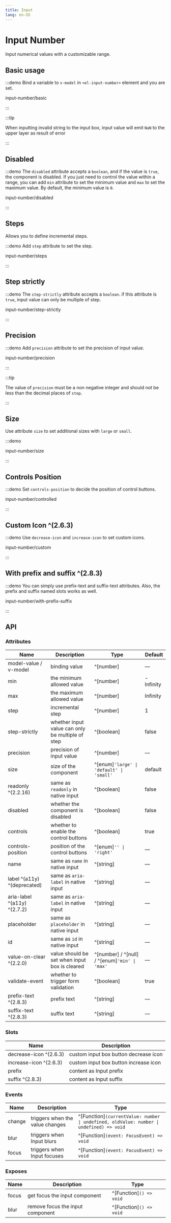 ```yaml
---
title: Input
lang: en-US
---
```


# Input Number

Input numerical values with a customizable range.

## Basic usage

:::demo Bind a variable to `v-model` in `<el-input-number>` element and you are set.

input-number/basic

:::

:::tip

When inputting invalid string to the input box, input value will emit `NaN` to the upper layer as result of error

:::

## Disabled

:::demo The `disabled` attribute accepts a `boolean`, and if the value is `true`, the component is disabled. If you just need to control the value within a range, you can add `min` attribute to set the minimum value and `max` to set the maximum value. By default, the minimum value is `0`.

input-number/disabled

:::

## Steps

Allows you to define incremental steps.

:::demo Add `step` attribute to set the step.

input-number/steps

:::

## Step strictly

:::demo The `step-strictly` attribute accepts a `boolean`. if this attribute is `true`, input value can only be multiple of step.

input-number/step-strictly

:::

## Precision

:::demo Add `precision` attribute to set the precision of input value.

input-number/precision

:::

:::tip

The value of `precision` must be a non negative integer and should not be less than the decimal places of `step`.

:::

## Size

Use attribute `size` to set additional sizes with `large` or `small`.

:::demo

input-number/size

:::

## Controls Position

:::demo Set `controls-position` to decide the position of control buttons.

input-number/controlled

:::

## Custom Icon ^(2.6.3)

:::demo Use `decrease-icon` and `increase-icon` to set custom icons.

input-number/custom

:::

## With prefix and suffix ^(2.8.3)

:::demo You can simply use prefix-text and suffix-text attributes. Also, the prefix and suffix named slots works as well.

input-number/with-prefix-suffix

:::

## API

### Attributes

| Name                        | Description                                      | Type                                          | Default   |
| --------------------------- | ------------------------------------------------ | --------------------------------------------- | --------- |
| model-value / v-model       | binding value                                    | ^[number]                                     | —         |
| min                         | the minimum allowed value                        | ^[number]                                     | -Infinity |
| max                         | the maximum allowed value                        | ^[number]                                     | Infinity  |
| step                        | incremental step                                 | ^[number]                                     | 1         |
| step-strictly               | whether input value can only be multiple of step | ^[boolean]                                    | false     |
| precision                   | precision of input value                         | ^[number]                                     | —         |
| size                        | size of the component                            | ^[enum]`'large' \| 'default' \| 'small'`      | default   |
| readonly ^(2.2.16)          | same as `readonly` in native input               | ^[boolean]                                    | false     |
| disabled                    | whether the component is disabled                | ^[boolean]                                    | false     |
| controls                    | whether to enable the control buttons            | ^[boolean]                                    | true      |
| controls-position           | position of the control buttons                  | ^[enum]`'' \| 'right'`                        | —         |
| name                        | same as `name` in native input                   | ^[string]                                     | —         |
| label ^(a11y) ^(deprecated) | same as `aria-label` in native input             | ^[string]                                     | —         |
| aria-label ^(a11y) ^(2.7.2) | same as `aria-label` in native input             | ^[string]                                     | —         |
| placeholder                 | same as `placeholder` in native input            | ^[string]                                     | —         |
| id                          | same as `id` in native input                     | ^[string]                                     | —         |
| value-on-clear ^(2.2.0)     | value should be set when input box is cleared    | ^[number] / ^[null] / ^[enum]`'min' \| 'max'` | —         |
| validate-event              | whether to trigger form validation               | ^[boolean]                                    | true      |
| prefix-text  ^(2.8.3)       | prefix text                                      | ^[string]                                     | —         |
| suffix-text ^(2.8.3)        | suffix text                                      | ^[string]                                     | —         |
### Slots

| Name                   | Description                           |
| ---------------------- | ------------------------------------- |
| decrease-icon ^(2.6.3) | custom input box button decrease icon |
| increase-icon ^(2.6.3) | custom input box button increase icon |
| prefix                 | content as Input prefix               |
| suffix ^(2.8.3)        | content as Input suffix               |

### Events

| Name   | Description                     | Type                                                                                    |
| ------ | ------------------------------- | --------------------------------------------------------------------------------------- |
| change | triggers when the value changes | ^[Function]`(currentValue: number \| undefined, oldValue: number \| undefined) => void` |
| blur   | triggers when Input blurs       | ^[Function]`(event: FocusEvent) => void`                                                |
| focus  | triggers when Input focuses     | ^[Function]`(event: FocusEvent) => void`                                                |

### Exposes

| Name  | Description                      | Type                    |
| ----- | -------------------------------- | ----------------------- |
| focus | get focus the input component    | ^[Function]`() => void` |
| blur  | remove focus the input component | ^[Function]`() => void` |
